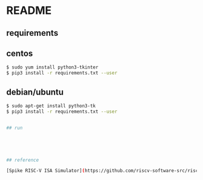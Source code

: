 # README

## requirements

centos
-----------

```bash
$ sudo yum install python3-tkinter
$ pip3 install -r requirements.txt --user
```

debian/ubuntu
---------------

```bash
$ sudo apt-get install python3-tk
$ pip3 install -r requirements.txt --user


## run





## reference

[Spike RISC-V ISA Simulator](https://github.com/riscv-software-src/riscv-isa-sim)


